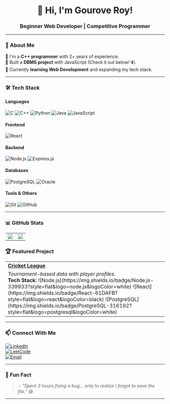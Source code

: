 <h1 align="center">👋 Hi, I'm Gourove Roy!</h1>
<h3 align="center">Beginner Web Developer | Competitive Programmer</h3>

---

### 🚀 About Me  
🔹 I'm a **C++ programmer** with 2+ years of experience.  
🔹 Built a **DBMS project** with JavaScript (Check it out below! ⬇️).  
🔹 Currently **learning Web Development** and expanding my tech stack.  

---

### 🛠️ Tech Stack  

#### **Languages**  
![C](https://img.shields.io/badge/C-00599C?style=flat&logo=c&logoColor=white)
![C++](https://img.shields.io/badge/C++-00599C?style=flat&logo=c%2B%2B&logoColor=white)
![Python](https://img.shields.io/badge/Python-3776AB?style=flat&logo=python&logoColor=white)
![Java](https://img.shields.io/badge/Java-007396?style=flat&logo=openjdk&logoColor=white)
![JavaScript](https://img.shields.io/badge/JavaScript-F7DF1E?style=flat&logo=javascript&logoColor=black)

#### **Frontend**  
![React](https://img.shields.io/badge/React-61DAFB?style=flat&logo=react&logoColor=black)

#### **Backend**  
![Node.js](https://img.shields.io/badge/Node.js-339933?style=flat&logo=node.js&logoColor=white)
![Express.js](https://img.shields.io/badge/Express.js-000000?style=flat&logo=express&logoColor=white)

#### **Databases**  
![PostgreSQL](https://img.shields.io/badge/PostgreSQL-316192?style=flat&logo=postgresql&logoColor=white)
![Oracle](https://img.shields.io/badge/OracleDB-F80000?style=flat&logo=oracle&logoColor=white)

#### **Tools & Others**  
![Git](https://img.shields.io/badge/Git-F05032?style=flat&logo=git&logoColor=white)
![GitHub](https://img.shields.io/badge/GitHub-181717?style=flat&logo=github&logoColor=white)

---

### 📊 GitHub Stats  

<table>
  <tr>
    <td>
      <img src="https://github-readme-stats.vercel.app/api?username=gouroveroy&show_icons=true&theme=radical" />
    </td>
    <td>
      <img src="https://github-readme-streak-stats.herokuapp.com/?user=gouroveroy&theme=radical" />
    </td>
  </tr>
</table>

### 🏆 Featured Project  

<table>
  <tr>
    <td><b><a href="https://github.com/gouroveroy/DBMS-Project">Cricket League</a></b></td>
  </tr>
  <tr>
    <td>
      <i>Tournament-based data with player profiles.</i><br>
      <b>Tech Stack:</b>  
      ![Node.js](https://img.shields.io/badge/Node.js-339933?style=flat&logo=node.js&logoColor=white)
      ![React](https://img.shields.io/badge/React-61DAFB?style=flat&logo=react&logoColor=black)
      ![PostgreSQL](https://img.shields.io/badge/PostgreSQL-316192?style=flat&logo=postgresql&logoColor=white)
    </td>
  </tr>
</table>

---

### 📫 Connect With Me  

[![LinkedIn](https://img.shields.io/badge/LinkedIn-GouroveRoy-blue?style=flat&logo=linkedin)](https://www.linkedin.com/in/gourove-roy-3a6947310/)  
[![LeetCode](https://img.shields.io/badge/LeetCode-gouroveroy-orange?style=flat&logo=leetcode&logoColor=white)](https://leetcode.com/gouroveroy/)  
[![Email](https://img.shields.io/badge/Email-gouroveroy456@gmail.com-red?style=flat&logo=gmail&logoColor=white)](mailto:gouroveroy456@gmail.com)  

---

### 🎉 Fun Fact  

> 💡 *"Spent 3 hours fixing a bug... only to realize I forgot to save the file."* 😅  

---

